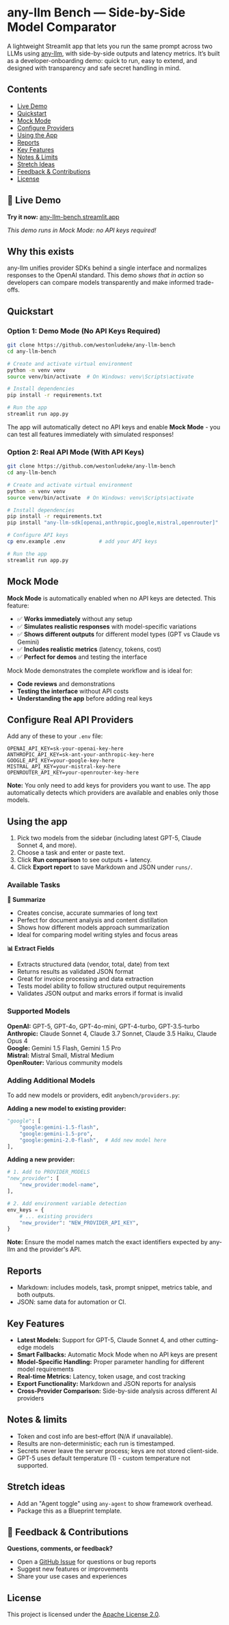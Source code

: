 # any-llm Bench — Side-by-Side Model Comparator

A lightweight Streamlit app that lets you run the same prompt across two LLMs using [any-llm](https://github.com/mozilla-ai/any-llm), with side-by-side outputs and latency metrics. It’s built as a developer-onboarding demo: quick to run, easy to extend, and designed with transparency and safe secret handling in mind.

## Contents
- [Live Demo](#-live-demo)
- [Quickstart](#quickstart)
- [Mock Mode](#mock-mode)
- [Configure Providers](#configure-real-api-providers)
- [Using the App](#using-the-app)
- [Reports](#reports)
- [Key Features](#key-features)
- [Notes & Limits](#notes--limits)
- [Stretch Ideas](#stretch-ideas)
- [Feedback & Contributions](#-feedback--contributions)
- [License](#license)

## 🚀 Live Demo

**Try it now:** [any-llm-bench.streamlit.app](https://any-llm-bench.streamlit.app)

*This demo runs in Mock Mode: no API keys required!*

## Why this exists
any-llm unifies provider SDKs behind a single interface and normalizes responses to the OpenAI standard. This demo *shows that in action* so developers can compare models transparently and make informed trade-offs.

## Quickstart

### Option 1: Demo Mode (No API Keys Required)
```bash
git clone https://github.com/westonludeke/any-llm-bench
cd any-llm-bench

# Create and activate virtual environment
python -m venv venv
source venv/bin/activate  # On Windows: venv\Scripts\activate

# Install dependencies
pip install -r requirements.txt

# Run the app
streamlit run app.py
```

The app will automatically detect no API keys and enable **Mock Mode** - you can test all features immediately with simulated responses!

### Option 2: Real API Mode (With API Keys)
```bash
git clone https://github.com/westonludeke/any-llm-bench
cd any-llm-bench

# Create and activate virtual environment
python -m venv venv
source venv/bin/activate  # On Windows: venv\Scripts\activate

# Install dependencies
pip install -r requirements.txt
pip install "any-llm-sdk[openai,anthropic,google,mistral,openrouter]"  # install any-llm with providers

# Configure API keys
cp env.example .env           # add your API keys

# Run the app
streamlit run app.py
```

## Mock Mode

**Mock Mode** is automatically enabled when no API keys are detected. This feature:

- ✅ **Works immediately** without any setup
- ✅ **Simulates realistic responses** with model-specific variations
- ✅ **Shows different outputs** for different model types (GPT vs Claude vs Gemini)
- ✅ **Includes realistic metrics** (latency, tokens, cost)
- ✅ **Perfect for demos** and testing the interface

Mock Mode demonstrates the complete workflow and is ideal for:
- **Code reviews** and demonstrations
- **Testing the interface** without API costs
- **Understanding the app** before adding real keys

## Configure Real API Providers

Add any of these to your `.env` file:

```
OPENAI_API_KEY=sk-your-openai-key-here
ANTHROPIC_API_KEY=sk-ant-your-anthropic-key-here
GOOGLE_API_KEY=your-google-key-here
MISTRAL_API_KEY=your-mistral-key-here
OPENROUTER_API_KEY=your-openrouter-key-here
```

**Note:** You only need to add keys for providers you want to use. The app automatically detects which providers are available and enables only those models.

## Using the app

1. Pick two models from the sidebar (including latest GPT-5, Claude Sonnet 4, and more).
2. Choose a task and enter or paste text.
3. Click **Run comparison** to see outputs + latency.
4. Click **Export report** to save Markdown and JSON under `runs/`.

### Available Tasks

**📝 Summarize**
- Creates concise, accurate summaries of long text
- Perfect for document analysis and content distillation
- Shows how different models approach summarization
- Ideal for comparing model writing styles and focus areas

**📊 Extract Fields**
- Extracts structured data (vendor, total, date) from text
- Returns results as validated JSON format
- Great for invoice processing and data extraction
- Tests model ability to follow structured output requirements
- Validates JSON output and marks errors if format is invalid

### Supported Models

**OpenAI:** GPT-5, GPT-4o, GPT-4o-mini, GPT-4-turbo, GPT-3.5-turbo  
**Anthropic:** Claude Sonnet 4, Claude 3.7 Sonnet, Claude 3.5 Haiku, Claude Opus 4  
**Google:** Gemini 1.5 Flash, Gemini 1.5 Pro  
**Mistral:** Mistral Small, Mistral Medium  
**OpenRouter:** Various community models

### Adding Additional Models

To add new models or providers, edit `anybench/providers.py`:

**Adding a new model to existing provider:**
```python
"google": [
    "google:gemini-1.5-flash",
    "google:gemini-1.5-pro",
    "google:gemini-2.0-flash",  # Add new model here
],
```

**Adding a new provider:**
```python
# 1. Add to PROVIDER_MODELS
"new_provider": [
    "new_provider:model-name",
],

# 2. Add environment variable detection
env_keys = {
    # ... existing providers
    "new_provider": "NEW_PROVIDER_API_KEY",
}
```

**Note:** Ensure the model names match the exact identifiers expected by any-llm and the provider's API.

## Reports

* Markdown: includes models, task, prompt snippet, metrics table, and both outputs.
* JSON: same data for automation or CI.

## Key Features

* **Latest Models:** Support for GPT-5, Claude Sonnet 4, and other cutting-edge models
* **Smart Fallbacks:** Automatic Mock Mode when no API keys are present
* **Model-Specific Handling:** Proper parameter handling for different model requirements
* **Real-time Metrics:** Latency, token usage, and cost tracking
* **Export Functionality:** Markdown and JSON reports for analysis
* **Cross-Provider Comparison:** Side-by-side analysis across different AI providers

## Notes & limits

* Token and cost info are best-effort (N/A if unavailable).
* Results are non-deterministic; each run is timestamped.
* Secrets never leave the server process; keys are not stored client-side.
* GPT-5 uses default temperature (1) - custom temperature not supported.

## Stretch ideas

* Add an "Agent toggle" using `any-agent` to show framework overhead.
* Package this as a Blueprint template.

## 🤝 Feedback & Contributions

**Questions, comments, or feedback?** 
- Open a [GitHub Issue](https://github.com/westonludeke/any-llm-bench/issues) for questions or bug reports
- Suggest new features or improvements
- Share your use cases and experiences

## License

This project is licensed under the [Apache License 2.0](./LICENSE).